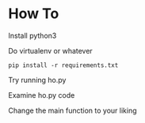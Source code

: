 # How To

Install python3

Do virtualenv or whatever

```pip install -r requirements.txt```

Try running ho.py

Examine ho.py code

Change the main function to your liking
